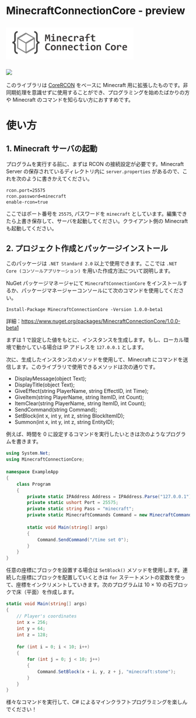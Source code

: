 # MinecraftConnectionCore - preview

<div>
<img src="./logo.png" width="350" hspace="0" vspace="10">
</div>

![](https://img.shields.io/badge/Minecraft%20Version-1.16.3-brightgreen)

このライブラリは [CoreRCON](https://github.com/ScottKaye/CoreRCON) をベースに Minecraft 用に拡張したものです。非同期処理を意識せずに使用することができ、プログラミングを始めたばかりの方や Minecraft のコマンドを知らない方におすすめです。

# 使い方
## 1. Minecraft サーバの起動
プログラムを実行する前に、まずは RCON の接続設定が必要です。Minecraft Server の保存されているディレクトリ内に `server.properties` があるので、これを次のように書きかえてください。

```
rcon.port=25575
rcon.password=minecraft
enable-rcon=true
```

ここではポート番号を `25575`, パスワードを `minecraft` としています。編集できたら上書き保存して、サーバを起動してください。クライアント側の Minecraft も起動してください。

## 2. プロジェクト作成とパッケージインストール
このパッケージは `.NET Standard 2.0` 以上で使用できます。ここでは `.NET Core (コンソールアプリケーション)` を用いた作成方法について説明します。

NuGet パッケージマネージャにて `MinecraftConnectionCore` をインストールするか、パッケージマネージャーコンソールにて次のコマンドを使用してください。

```
Install-Package MinecraftConnectionCore -Version 1.0.0-beta1
```

詳細：https://www.nuget.org/packages/MinecraftConnectionCore/1.0.0-beta1

まずは 1 で設定した値をもとに、インスタンスを生成します。もし、ローカル環境で動かしている場合は IP アドレスを `127.0.0.1` とします。

次に、生成したインスタンスのメソッドを使用して、Minecraft にコマンドを送信します。このライブラリで使用できるメソッドは次の通りです。

- DisplayMessage(object Text);
- DisplayTitle(object Text);
- GiveEffect(string PlayerName, string EffectID, int Time);
- GiveItem(string PlayerName, string ItemID, int Count);
- ItemClear(string PlayerName, string ItemID, int Count);
- SendCommand(string Command);
- SetBlock(int x, int y, int z, string BlockItemID);
- Summon(int x, int y, int z, string EntityID);

例えば、時間を 0 に設定するコマンドを実行したいときは次のようなプログラムを書きます。

```cs
using System.Net;
using MinecraftConnectionCore;

namespace ExampleApp
{
    class Program
    {
        private static IPAddress Address = IPAddress.Parse("127.0.0.1");
        private static ushort Port = 25575;
        private static string Pass = "minecraft";
        private static MinecraftCommands Command = new MinecraftCommands(Address, Port, Pass);

        static void Main(string[] args)
        {
            Command.SendCommand("/time set 0");
        }
    }
}
```

任意の座標にブロックを設置する場合は `SetBlock()` メソッドを使用します。連続した座標にブロックを配置していくときは `for` ステートメントの変数を使って、座標をインクリメントしていきます。次のプログラムは 10 × 10 の石ブロックで床（平面）を作成します。

```cs
static void Main(string[] args)
{
    // Player's coordinates
    int x = 256;
    int y = 64; 
    int z = 128;

    for (int i = 0; i < 10; i++) 
    {
        for (int j = 0; j < 10; j++) 
        {
            Command.SetBlock(x + i, y, z + j, "minecraft:stone");
        }
    }
}
```

様々なコマンドを実行して、C# によるマインクラフトプログラミングを楽しんでください！
